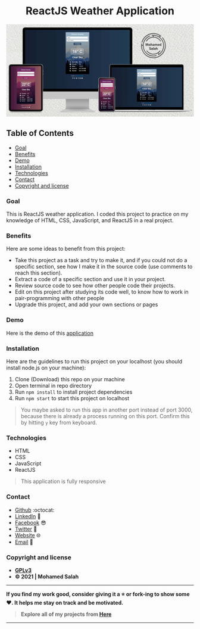 <h1 align="center">ReactJS Weather Application</h1>

<p align="center">
<img src="Mockup.jpg" alt="Responsive Mockup">
</p>

## Table of Contents

- [Goal](#goal)
- [Benefits](#benefits)
- [Demo](#demo)
- [Installation](#installation)
- [Technologies](#technologies)
- [Contact](#contact)
- [Copyright and license](#copyright-and-license)

### Goal

This is ReactJS weather application. I coded this project to practice on my knowledge of HTML, CSS, JavaScript, and ReactJS
in a real project.

### Benefits

Here are some ideas to benefit from this project:

- Take this project as a task and try to make it, and if you could not do a specific section, see how I make it in the
  source code (use comments to reach this section).
- Extract a code of a specific section and use it in your project.
- Review source code to see how other people code their projects.
- Edit on this project after studying its code well, to know how to work in pair-programming with other people
- Upgrade this project, and add your own sections or pages

### Demo

Here is the demo of this [application](https://salahineo.github.io/react-weather-app/)

### Installation

Here are the guidelines to run this project on your localhost (you should install node.js on your machine):

1. Clone (Download) this repo on your machine
2. Open terminal in repo directory
3. Run `npm install` to install project dependencies
4. Run `npm start` to start this project on localhost

> You maybe asked to run this app in another port instead of port 3000, because there is already a process running on this port. Confirm this by hitting `y` key from keyboard.

### Technologies

- HTML
- CSS
- JavaScript
- ReactJS

> This application is fully responsive

### Contact

- [Github](https://github.com/salahineo) :octocat:
- [LinkedIn](https://linkedin.com/in/salahineo) 💼
- [Facebook](https://facebook.com/salahineo) 😎
- [Twitter](https://twitter.com/salahineo) 🐤
- [Website](https://salahineo.github.io/salahineo/) :globe_with_meridians:
- <a href="mailto:salahineo.work@gmail.com">Email</a> :email:

### Copyright and license

- **[GPLv3](https://www.gnu.org/licenses/gpl-3.0)**
- **© 2021 | Mohamed Salah**

---

**If you find my work good, consider giving it a :star: or fork-ing to show some :heart:. It helps me stay on track and
be motivated.**

> **Explore all of my projects from [Here](https://github.com/salahineo/Projects-Reference)**

---
